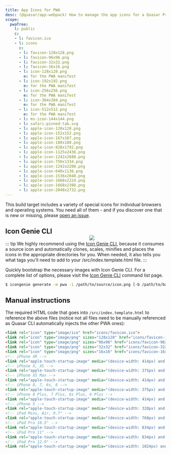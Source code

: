 ```yaml
---
title: App Icons for PWA
desc: (@quasar/app-webpack) How to manage the app icons for a Quasar Progressive Web App.
scope:
  pwaTree:
    l: public
    c:
    - l: favicon.ico
    - l: icons
      c:
      - l: favicon-128x128.png
      - l: favicon-96x96.png
      - l: favicon-32x32.png
      - l: favicon-16x16.png
      - l: icon-128x128.png
        e: for the PWA manifest
      - l: icon-192x192.png
        e: for the PWA manifest
      - l: icon-256x256.png
        e: for the PWA manifest
      - l: icon-384x384.png
        e: for the PWA manifest
      - l: icon-512x512.png
        e: for the PWA manifest
      - l: ms-icon-144x144.png
      - l: safari-pinned-tab.svg
      - l: apple-icon-120x120.png
      - l: apple-icon-152x152.png
      - l: apple-icon-167x167.png
      - l: apple-icon-180x180.png
      - l: apple-icon-828x1792.png
      - l: apple-icon-1125x2436.png
      - l: apple-icon-1242x2688.png
      - l: apple-icon-750x1334.png
      - l: apple-icon-1242x2208.png
      - l: apple-icon-640x1136.png
      - l: apple-icon-1536x2048.png
      - l: apple-icon-1668x2224.png
      - l: apple-icon-1668x2388.png
      - l: apple-icon-2048x2732.png
---
```


This build target includes a variety of special icons for individual browsers and operating systems. You need all of them - and if you discover one that is new or missing, please [open an issue](https://github.com/quasarframework/quasar/issues).

<img src="https://cdn.quasar.dev/img/iconfactory.png" style="float:right;max-width:15%;min-width:240px;padding-top:40px" />

## Icon Genie CLI

::: tip
We highly recommend using the [Icon Genie CLI](/icongenie/introduction), because it consumes a source icon and automatically clones, scales, minifies and places the icons in the appropriate directories for you. When needed, it also tells you what tags you'll need to add to your /src/index.template.html file.
:::

Quickly bootstrap the necessary images with Icon Genie CLI. For a complete list of options, please visit the [Icon Genie CLI](/icongenie/command-list) command list page.

```bash
$ icongenie generate -m pwa -i /path/to/source/icon.png [-b /path/to/background.png]
```

## Manual instructions

<DocTree :def="scope.pwaTree" />

The required HTML code that goes into `/src/index.template.html` to reference the above files (notice not all files need to be manually referenced as Quasar CLI automatically injects the other PWA ones):

```html
<link rel="icon" type="image/ico" href="icons/favicon.ico">
<link rel="icon" type="image/png" sizes="128x128" href="icons/favicon-128x128.png">
<link rel="icon" type="image/png" sizes="96x96" href="icons/favicon-96x96.png">
<link rel="icon" type="image/png" sizes="32x32" href="icons/favicon-32x32.png">
<link rel="icon" type="image/png" sizes="16x16" href="icons/favicon-16x16.png">
<!-- iPhone XR -->
<link rel="apple-touch-startup-image" media="(device-width: 414px) and (device-height: 896px) and (-webkit-device-pixel-ratio: 2)" href="icons/apple-launch-828x1792.png">
<!-- iPhone X, XS -->
<link rel="apple-touch-startup-image" media="(device-width: 375px) and (device-height: 812px) and (-webkit-device-pixel-ratio: 3)" href="icons/apple-launch-1125x2436.png">
<!-- iPhone XS Max -->
<link rel="apple-touch-startup-image" media="(device-width: 414px) and (device-height: 896px) and (-webkit-device-pixel-ratio: 3)" href="icons/apple-launch-1242x2688.png">
<!-- iPhone 8, 7, 6s, 6 -->
<link rel="apple-touch-startup-image" media="(device-width: 375px) and (device-height: 667px) and (-webkit-device-pixel-ratio: 2)" href="icons/apple-launch-750x1334.png">
<!-- iPhone 8 Plus, 7 Plus, 6s Plus, 6 Plus -->
<link rel="apple-touch-startup-image" media="(device-width: 414px) and (device-height: 736px) and (-webkit-device-pixel-ratio: 3)" href="icons/apple-launch-1242x2208.png">
<!-- iPhone 5 -->
<link rel="apple-touch-startup-image" media="(device-width: 320px) and (device-height: 568px) and (-webkit-device-pixel-ratio: 2)" href="icons/apple-launch-640x1136.png">
<!-- iPad Mini, Air, 9.7" -->
<link rel="apple-touch-startup-image" media="(device-width: 768px) and (device-height: 1024px) and (-webkit-device-pixel-ratio: 2)" href="icons/apple-launch-1536x2048.png">
<!-- iPad Pro 10.5" -->
<link rel="apple-touch-startup-image" media="(device-width: 834px) and (device-height: 1112px) and (-webkit-device-pixel-ratio: 2)" href="icons/apple-launch-1668x2224.png">
<!-- iPad Pro 11" -->
<link rel="apple-touch-startup-image" media="(device-width: 834px) and (device-height: 1194px) and (-webkit-device-pixel-ratio: 2)" href="icons/apple-launch-1668x2388.png">
<!-- iPad Pro 12.9" -->
<link rel="apple-touch-startup-image" media="(device-width: 1024px) and (device-height: 1366px) and (-webkit-device-pixel-ratio: 2)" href="icons/apple-launch-2048x2732.png">
```

